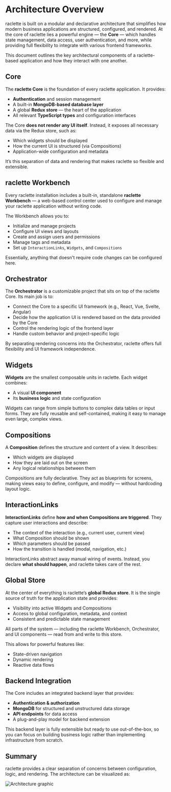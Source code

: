 # Architecture Overview

raclette is built on a modular and declarative architecture that simplifies how modern business applications are structured, configured, and rendered. At the core of raclette lies a powerful engine — the **Core** — which handles state management, data access, user authentication, and more, while providing full flexibility to integrate with various frontend frameworks.

This document outlines the key architectural components of a raclette-based application and how they interact with one another.

## Core

The **raclette Core** is the foundation of every raclette application. It provides:

- **Authentication** and session management
- A built-in **MongoDB-based database layer**
- A global **Redux store** — the heart of the application
- All relevant **TypeScript types** and configuration interfaces

The Core **does not render any UI itself**. Instead, it exposes all necessary data via the Redux store, such as:

- Which widgets should be displayed
- How the current UI is structured (via Compositions)
- Application-wide configuration and metadata

It’s this separation of data and rendering that makes raclette so flexible and extensible.

## raclette Workbench

Every raclette installation includes a built-in, standalone **raclette Workbench** — a web-based control center used to configure and manage your raclette application without writing code.

The Workbench allows you to:

- Initialize and manage projects
- Configure UI views and layouts
- Create and assign users and permissions
- Manage tags and metadata
- Set up `InteractionLinks`, `Widgets`, and `Compositions`

Essentially, anything that doesn't require code changes can be configured here.

## Orchestrator

The **Orchestrator** is a customizable project that sits on top of the raclette Core. Its main job is to:

- Connect the Core to a specific UI framework (e.g., React, Vue, Svelte, Angular)
- Decide how the application UI is rendered based on the data provided by the Core
- Control the rendering logic of the frontend layer
- Handle custom behavior and project-specific logic

By separating rendering concerns into the Orchestrator, raclette offers full flexibility and UI framework independence.

## Widgets

**Widgets** are the smallest composable units in raclette. Each widget combines:

- A visual **UI component**
- Its **business logic** and state configuration

Widgets can range from simple buttons to complex data tables or input forms. They are fully reusable and self-contained, making it easy to manage even large, complex views.

## Compositions

A **Composition** defines the structure and content of a view. It describes:

- Which widgets are displayed
- How they are laid out on the screen
- Any logical relationships between them

Compositions are fully declarative. They act as blueprints for screens, making views easy to define, configure, and modify — without hardcoding layout logic.

## InteractionLinks

**InteractionLinks** define **how and when Compositions are triggered**. They capture user interactions and describe:

- The context of the interaction (e.g., current user, current view)
- What Composition should be shown
- Which parameters should be passed
- How the transition is handled (modal, navigation, etc.)

InteractionLinks abstract away manual wiring of events. Instead, you declare **what should happen**, and raclette takes care of the rest.

## Global Store

At the center of everything is raclette’s **global Redux store**. It is the single source of truth for the application state and provides:

- Visibility into active Widgets and Compositions
- Access to global configuration, metadata, and context
- Consistent and predictable state management

All parts of the system — including the raclette Workbench, Orchestrator, and UI components — read from and write to this store.

This allows for powerful features like:

- State-driven navigation
- Dynamic rendering
- Reactive data flows

## Backend Integration

The Core includes an integrated backend layer that provides:

- **Authentication & authorization**
- **MongoDB** for structured and unstructured data storage
- **API endpoints** for data access
- A plug-and-play model for backend extension

This backend layer is fully extensible but ready to use out-of-the-box, so you can focus on building business logic rather than implementing infrastructure from scratch.

## Summary

raclette provides a clear separation of concerns between configuration, logic, and rendering. The architecture can be visualized as:

![Architecture graphic](/graphics/architecture.jpeg)
